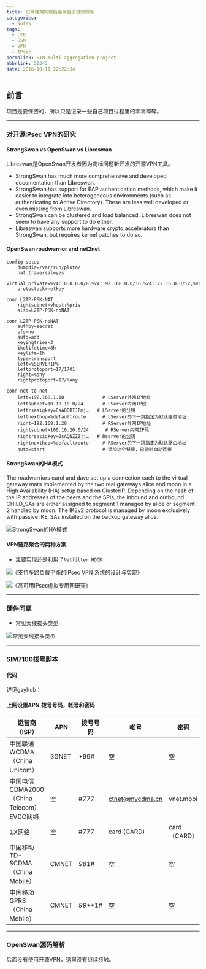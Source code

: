 ```yaml
---
title: 记录蜂窝网络链路聚合项目的零碎
categories:
  - Notes
tags:
  - LTE
  - GSM
  - VPN
  - IPsec
permalink: SIM-multi-aggregation-project
abbrlink: 50343
date: 2016-10-11 22:22:34
---
```


<h2 id="intro">前言</h2>项目是要保密的，所以只是记录一些自己项目过程里的零零碎碎。

<!-- more -->

---------------

### 对开源IPsec VPN的研究

#### StrongSwan vs OpenSwan vs Libreswan

Libreswan是OpenSwan开发者因为商标问题新开发的开源VPN工具。

- StrongSwan has much more comprehensive and developed documentation than Libreswan.
- StrongSwan has support for EAP authentication methods, which make it easier to integrate into heterogeneous environments (such as authenticating to Active Directory). These are less well developed or even missing from Libreswan.
- StrongSwan can be clustered and load balanced. Libreswan does not seem to have any support to do either.
- Libreswan supports more hardware crypto accelerators than StrongSwan, but requires kernel patches to do so.


#### OpenSwan roadwarrior and net2net

```
config setup
    dumpdir=/var/run/pluto/
    nat_traversal=yes
    virtual_private=%v4:10.0.0.0/8,%v4:192.168.0.0/16,%v4:172.16.0.0/12,%v6:fd00::/8,%v6:fe80::/10
    protostack=netkey
    
conn L2TP-PSK-NAT
    rightsubnet=vhost:%priv
    also=L2TP-PSK-noNAT

conn L2TP-PSK-noNAT
    authby=secret
    pfs=no
    auto=add
    keyingtries=3
    ikelifetime=8h
    keylife=1h
    type=transport
    left=%SERVERIP%
    leftprotoport=17/1701
    right=%any
    rightprotoport=17/%any
```

```
conn net-to-net 
    left=192.168.1.10              # LServer外网IP地址 
    leftsubnet=10.10.10.0/24       # LServer内网IP段
    leftrsasigkey=0sAQOBIJFmj…   # LServer的公钥 
    leftnexthop=%defaultroute      # LServer的下一跳指定为默认路由地址 
    right=192.168.1.20             # RServer外网IP地址 
    rightsubnet=100.10.20.0/24      # RServer内网IP段
    rightrsasigkey=0sAQNZZZjj…   # Rserver的公钥 
    rightnexthop=%defaultroute     # RServer的下一跳指定为默认路由地址 
    auto=start                     # 添加这个链接，启动时自动连接
```

#### StrongSwan的HA模式

The roadwarriors carol and dave set up a connection each to the virtual gateway mars implemented by the two real gateways alice and moon in a High Availability (HA) setup based on ClusterIP. Depending on the hash of the IP addresses of the peers and the SPIs, the inbound and outbound CHILD_SAs are either assigned to segment 1 managed by alice or segment 2 handled by moon. The IKEv2 protocol is managed by moon exclusively with passive IKE_SAs installed on the backup gateway alice. 

![StrongSwan的HA模式](http://o7myibfc7.bkt.clouddn.com/strongswan.png)


#### VPN链路聚合的两种方案

- 主要实现还是利用了`Netfilter HOOK`

![《支持多路负载平衡的IPsec VPN 系统的设计与实现》](http://o7myibfc7.bkt.clouddn.com/vpn1.png)

![《高可用IPsec虚拟专用网研究》](http://o7myibfc7.bkt.clouddn.com/vpn2.png)


-----
### 硬件问题

- 常见天线接头类型:

![常见天线接头类型](http://o7myibfc7.bkt.clouddn.com/TB29215.jpg?imageView2/3/w/300/h/150/q/90)

---------------
### SIM7100拨号脚本

#### 代码
详见gayhub：

<div class="github-widget" data-repo="cloisonne/SIM7100-dial-script"></div>

#### 上网设置APN,拨号号码，帐号和密码

|运营商（ISP）|APN|拨号号码|帐号|密码|
|----|----|----|----|----|
|中国联通WCDMA（China Unicom）|3GNET|*99#|空|空|
|中国电信CDMA2000（China Telecom）EVDO网络|空|#777|ctnet@mycdma.cn|vnet.mobi|
|1X网络|空|#777|card (CARD)|card（CARD）|
|中国移动 TD-SCDMA（China Mobile）|CMNET|*98*1#|空|空|
|中国移动 GPRS（China Mobile）|CMNET|*99***1#|空|空|
---------------

### OpenSwan源码解析

后面没有使用开源VPN，这里没有继续接触。


